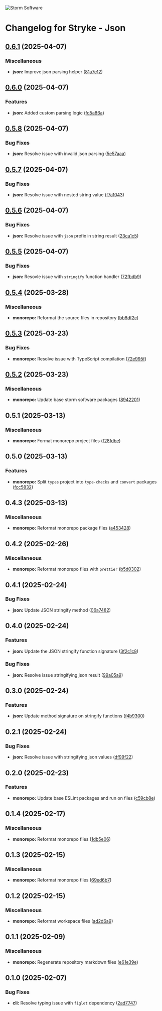 ![Storm Software](https://public.storm-cdn.com/brand-banner.png)

# Changelog for Stryke - Json

## [0.6.1](https://github.com/storm-software/stryke/releases/tag/json%400.6.1) (2025-04-07)

### Miscellaneous

- **json:** Improve json parsing helper
  ([81a7e12](https://github.com/storm-software/stryke/commit/81a7e12))

## [0.6.0](https://github.com/storm-software/stryke/releases/tag/json%400.6.0) (2025-04-07)

### Features

- **json:** Added custom parsing logic
  ([fd5a86a](https://github.com/storm-software/stryke/commit/fd5a86a))

## [0.5.8](https://github.com/storm-software/stryke/releases/tag/json%400.5.8) (2025-04-07)

### Bug Fixes

- **json:** Resolve issue with invalid json parsing
  ([5e57aaa](https://github.com/storm-software/stryke/commit/5e57aaa))

## [0.5.7](https://github.com/storm-software/stryke/releases/tag/json%400.5.7) (2025-04-07)

### Bug Fixes

- **json:** Resolve issue with nested string value
  ([f7a1043](https://github.com/storm-software/stryke/commit/f7a1043))

## [0.5.6](https://github.com/storm-software/stryke/releases/tag/json%400.5.6) (2025-04-07)

### Bug Fixes

- **json:** Resolve issue with `json` prefix in string result
  ([23ca1c5](https://github.com/storm-software/stryke/commit/23ca1c5))

## [0.5.5](https://github.com/storm-software/stryke/releases/tag/json%400.5.5) (2025-04-07)

### Bug Fixes

- **json:** Resovle issue with `stringify` function handler
  ([72fbdb9](https://github.com/storm-software/stryke/commit/72fbdb9))

## [0.5.4](https://github.com/storm-software/stryke/releases/tag/json%400.5.4) (2025-03-28)

### Miscellaneous

- **monorepo:** Reformat the source files in repository
  ([bb8df2c](https://github.com/storm-software/stryke/commit/bb8df2c))

## [0.5.3](https://github.com/storm-software/stryke/releases/tag/json%400.5.3) (2025-03-23)

### Bug Fixes

- **monorepo:** Resolve issue with TypeScript compilation
  ([72e995f](https://github.com/storm-software/stryke/commit/72e995f))

## [0.5.2](https://github.com/storm-software/stryke/releases/tag/json%400.5.2) (2025-03-23)

### Miscellaneous

- **monorepo:** Update base storm software packages
  ([8942201](https://github.com/storm-software/stryke/commit/8942201))

## 0.5.1 (2025-03-13)

### Miscellaneous

- **monorepo:** Format monorepo project files
  ([f28fdbe](https://github.com/storm-software/stryke/commit/f28fdbe))

## 0.5.0 (2025-03-13)

### Features

- **monorepo:** Split `types` project into `type-checks` and `convert` packages
  ([fcc5832](https://github.com/storm-software/stryke/commit/fcc5832))

## 0.4.3 (2025-03-13)

### Miscellaneous

- **monorepo:** Reformat monorepo package files
  ([a453428](https://github.com/storm-software/stryke/commit/a453428))

## 0.4.2 (2025-02-26)

### Miscellaneous

- **monorepo:** Reformat monorepo files with `prettier`
  ([b5d0302](https://github.com/storm-software/stryke/commit/b5d0302))

## 0.4.1 (2025-02-24)

### Bug Fixes

- **json:** Update JSON stringify method
  ([06a7482](https://github.com/storm-software/stryke/commit/06a7482))

## 0.4.0 (2025-02-24)

### Features

- **json:** Update the JSON stringify function signature
  ([3f2c1c8](https://github.com/storm-software/stryke/commit/3f2c1c8))

### Bug Fixes

- **json:** Resolve issue stringifying json result
  ([99a05a9](https://github.com/storm-software/stryke/commit/99a05a9))

## 0.3.0 (2025-02-24)

### Features

- **json:** Update method signature on stringify functions
  ([f4b9300](https://github.com/storm-software/stryke/commit/f4b9300))

## 0.2.1 (2025-02-24)

### Bug Fixes

- **json:** Resolve issue with stringifying json values
  ([df99f22](https://github.com/storm-software/stryke/commit/df99f22))

## 0.2.0 (2025-02-23)

### Features

- **monorepo:** Update base ESLint packages and run on files
  ([c59cb8e](https://github.com/storm-software/stryke/commit/c59cb8e))

## 0.1.4 (2025-02-17)

### Miscellaneous

- **monorepo:** Reformat monorepo files
  ([1db5e06](https://github.com/storm-software/stryke/commit/1db5e06))

## 0.1.3 (2025-02-15)

### Miscellaneous

- **monorepo:** Reformat monorepo files
  ([69ed6b7](https://github.com/storm-software/stryke/commit/69ed6b7))

## 0.1.2 (2025-02-15)

### Miscellaneous

- **monorepo:** Reformat workspace files
  ([ad2d6a9](https://github.com/storm-software/stryke/commit/ad2d6a9))

## 0.1.1 (2025-02-09)

### Miscellaneous

- **monorepo:** Regenerate repository markdown files
  ([e61e39e](https://github.com/storm-software/stryke/commit/e61e39e))

## 0.1.0 (2025-02-07)

### Bug Fixes

- **cli:** Resolve typing issue with `figlet` dependency
  ([2ad7747](https://github.com/storm-software/stryke/commit/2ad7747))
